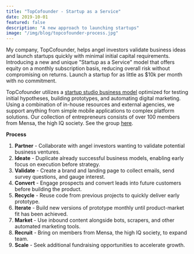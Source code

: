 ```yaml
---
title: "TopCofounder - Startup as a Service"
date: 2019-10-01
featured: false
description: "A new approach to launching startups"
image: "/img/blog/topcofounder-process.jpg"
---
```


My company, TopCofounder, helps angel investors validate business ideas and launch startups quickly with minimal initial capital requirements. Introducing a new and unique "Startup as a Service" model that offers equity on a monthly subscription basis, reducing overall risk without compromising on returns. Launch a startup for as little as $10k per month with no commitment.

TopCofounder utilizes a <a href="https://en.wikipedia.org/wiki/Startup_studio">startup studio business model</a> optimized for testing initial hypotheses, building prototypes, and automating digital marketing. Using a combination of in-house resources and external agencies, we support anything from simple mobile applications to complex platform solutions. Our collection of entrepreneurs consists of over 100 members from Mensa, the high IQ society. See the group <a href="https://www.linkedin.com/groups/8685605/">here</a>.


<b>Process</b>

1. <b>Partner</b> - Collaborate with angel investors wanting to validate potential business ventures.
1. <b>Ideate</b> - Duplicate already successful business models, enabling early focus on execution before strategy.
1. <b>Validate</b> - Create a brand and landing page to collect emails, send survey questions, and gauge interest. 
1. <b>Convert</b> - Engage prospects and convert leads into future customers before building the product.
1. <b>Recycle</b> - Reuse code from previous projects to quickly deliver early prototype.
1. <b>Iterate</b> - Build new versions of prototype monthly until product-market fit has been achieved.
1. <b>Market</b> - Use inbound content alongside bots, scrapers, and other automated marketing tools.
1. <b>Recruit</b> - Bring on members from Mensa, the high IQ society, to expand team.
1. <b>Scale</b> - Seek additional fundraising opportunities to accelerate growth.
